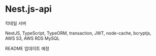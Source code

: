 # Nest.js-api
칵테일 서버

NestJS, TypeScript, TypeORM, transaction, JWT, node-cache, bcryptjs, AWS S3, AWS RDS MySQL

README 업데이트 예정
